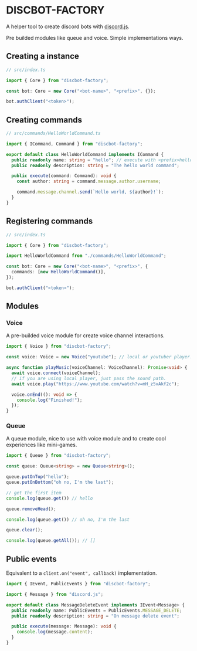 # DISCBOT-FACTORY

A helper tool to create discord bots with [discord.js](https://discord.js.org/).

Pre builded modules like queue and voice. Simple implementations ways.

## Creating a instance

```ts
// src/index.ts

import { Core } from "discbot-factory";

const bot: Core = new Core("<bot-name>", "<prefix>", {});

bot.authClient("<token>");
```

## Creating commands

```ts
// src/commands/HelloWorldCommand.ts

import { ICommand, Command } from "discbot-factory";

export default class HelloWorldCommand implements ICommand {
  public readonly name: string = "hello"; // execute with <prefix>hello "!hello"
  public readonly description: string = "The hello world command";

  public execute(command: Command): void { 
    const author: string = command.message.author.username;

    command.message.channel.send(`Hello world, ${author}!`);
  }
}
```

## Registering commands

```ts
// src/index.ts

import { Core } from "discbot-factory";

import HelloWorldCommand from "./commands/HelloWorldCommand";

const bot: Core = new Core("<bot-name>", "<prefix>", {
  commands: [new HelloWorldCommand()],
});

bot.authClient("<token>");
```

## Modules

### Voice

A pre-builded voice module for create voice channel interactions.

```ts
import { Voice } from "discbot-factory";

const voice: Voice = new Voice("youtube"); // local or youtuber player.

async function playMusic(voiceChannel: VoiceChannel): Promise<void> {
  await voice.connect(voiceChannel);
  // if you are using local player, just pass the sound path.
  await voice.play("https://www.youtube.com/watch?v=mH_z5vAkf2c");

  voice.onEnd((): void => {
    console.log("Finished!");
  });
}
```

### Queue

A queue module, nice to use with voice module and to create cool experiences like mini-games.

```ts
import { Queue } from "discbot-factory";

const queue: Queue<string> = new Queue<string>();

queue.putOnTop("hello");
queue.putOnBottom("oh no, I'm the last");

// get the first item
console.log(queue.get()) // hello

queue.removeHead();

console.log(queue.get()) // oh no, I'm the last

queue.clear();

console.log(queue.getAll()); // []
```

## Public events

Equivalent to a `client.on("event", callback)` implementation.

```ts
import { IEvent, PublicEvents } from "discbot-factory";

import { Message } from "discord.js";

export default class MessageDeleteEvent implements IEvent<Message> {
  public readonly name: PublicEvents = PublicEvents.MESSAGE_DELETE;
  public readonly description: string = "On message delete event";

  public execute(message: Message): void {
    console.log(message.content);
  }
}
```
